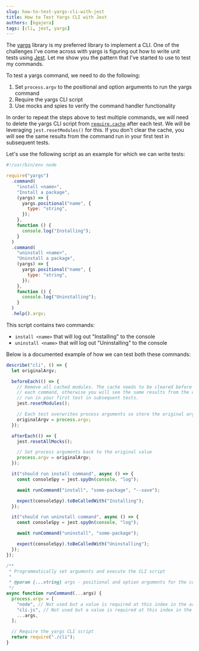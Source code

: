 ```yaml
---
slug: how-to-test-yargs-cli-with-jest
title: How to Test Yargs CLI with Jest
authors: [kgajera]
tags: [cli, jest, yargs]
---
```


The [yargs](http://yargs.js.org) library is my preferred library to implement a CLI. One of the challenges I've come across with yargs is figuring out how to write unit tests using [Jest](https://jestjs.io). Let me show you the pattern that I've started to use to test my commands.

<!--truncate-->

To test a yargs command, we need to do the following:

1. Set `process.argv` to the positional and option arguments to run the yargs command
1. Require the yargs CLI script
1. Use mocks and spies to verify the command handler functionality

In order to repeat the steps above to test multiple commands, we will need to delete the yargs CLI script from [`require.cache`](https://nodejs.org/api/modules.html#requirecache) after each test. We will be leveraging `jest.resetModules()` for this. If you don't clear the cache, you will see the same results from the command run in your first test in subsequent tests.

Let's use the following script as an example for which we can write tests:

```js title="cli.js"
#!/usr/bin/env node

require("yargs")
  .command(
    "install <name>",
    "Install a package",
    (yargs) => {
      yargs.positional("name", {
        type: "string",
      });
    },
    function () {
      console.log("Installing");
    }
  )
  .command(
    "uninstall <name>",
    "Uninstall a package",
    (yargs) => {
      yargs.positional("name", {
        type: "string",
      });
    },
    function () {
      console.log("Uninstalling");
    }
  )
  .help().argv;
```

This script contains two commands:

- `install <name>` that will log out "Installing" to the console
- `uninstall <name>` that will log out "Uninstalling" to the console

Below is a documented example of how we can test both these commands:

```js title="cli.test.js"
describe("cli", () => {
  let originalArgv;

  beforeEach(() => {
    // Remove all cached modules. The cache needs to be cleared before running
    // each command, otherwise you will see the same results from the command
    // run in your first test in subsequent tests.
    jest.resetModules();

    // Each test overwrites process arguments so store the original arguments
    originalArgv = process.argv;
  });

  afterEach(() => {
    jest.resetAllMocks();

    // Set process arguments back to the original value
    process.argv = originalArgv;
  });

  it("should run install command", async () => {
    const consoleSpy = jest.spyOn(console, "log");

    await runCommand("install", "some-package", "--save");

    expect(consoleSpy).toBeCalledWith("Installing");
  });

  it("should run uninstall command", async () => {
    const consoleSpy = jest.spyOn(console, "log");

    await runCommand("uninstall", "some-package");

    expect(consoleSpy).toBeCalledWith("Uninstalling");
  });
});

/**
 * Programmatically set arguments and execute the CLI script
 *
 * @param {...string} args - positional and option arguments for the command to run
 */
async function runCommand(...args) {
  process.argv = [
    "node", // Not used but a value is required at this index in the array
    "cli.js", // Not used but a value is required at this index in the array
    ...args,
  ];

  // Require the yargs CLI script
  return require("./cli");
}
```
